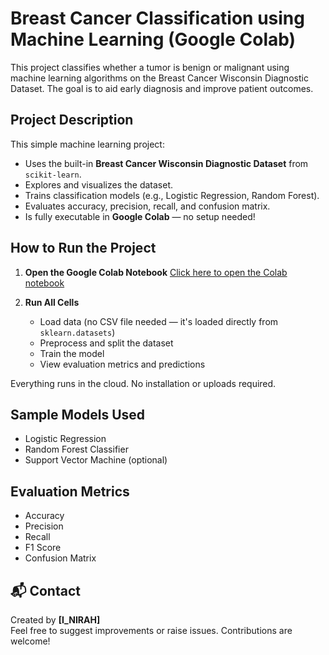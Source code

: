 # Breast Cancer Classification using Machine Learning (Google Colab)
  This project classifies whether a tumor is benign or malignant using machine learning algorithms on the Breast Cancer Wisconsin Diagnostic Dataset. The goal is to aid early diagnosis and improve patient outcomes.

## Project Description

This simple machine learning project:
- Uses the built-in **Breast Cancer Wisconsin Diagnostic Dataset** from `scikit-learn`.
- Explores and visualizes the dataset.
- Trains classification models (e.g., Logistic Regression, Random Forest).
- Evaluates accuracy, precision, recall, and confusion matrix.
- Is fully executable in **Google Colab** — no setup needed!

## How to Run the Project

1. **Open the Google Colab Notebook** 
      [Click here to open the Colab notebook](https://colab.research.google.com/drive/1cIVm58u4t1GB7cFWdVikMZ99T3HoWNB2?usp=sharing)  
   
2. **Run All Cells**  
   - Load data (no CSV file needed — it's loaded directly from `sklearn.datasets`)
   - Preprocess and split the dataset
   - Train the model
   - View evaluation metrics and predictions

Everything runs in the cloud. No installation or uploads required.

## Sample Models Used
- Logistic Regression
- Random Forest Classifier
- Support Vector Machine (optional)

## Evaluation Metrics
- Accuracy
- Precision
- Recall
- F1 Score
- Confusion Matrix

## 📬 Contact

Created by **[I_NIRAH]**  
Feel free to suggest improvements or raise issues. Contributions are welcome!

